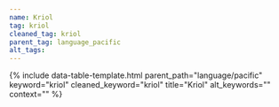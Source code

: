 ```yaml
---
name: Kriol
tag: kriol
cleaned_tag: kriol
parent_tag: language_pacific
alt_tags: 
---
```


{% include data-table-template.html 
  parent_path="language/pacific" 
  keyword="kriol" 
  cleaned_keyword="kriol" 
  title="Kriol"
  alt_keywords=""
  context=""
%}

